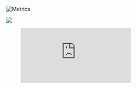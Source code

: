 
![Metrics](https://metrics.lecoq.io/AdminEvil12?template=classic&isocalendar=1&stars=1&introduction=1&languages=1&isocalendar.duration=half-year&languages.colors=github&languages.threshold=0%25&introduction.title=true&stars.limit=3&config.timezone=Portugal%2FCBeja)

![](https://github-readme-stats.vercel.app/api?username=AdminEvil12&show_icons=true&theme=dracula)

<figure><embed src="https://wakatime.com/share/@36078cf5-ae0f-49c5-94ea-bc5edd8487b4/35d81c70-1761-4abc-8af4-aada3c6d7915.svg"></embed></figure>
